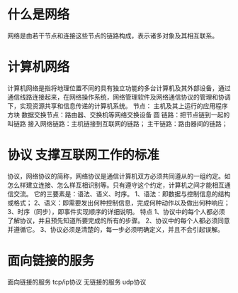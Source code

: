 # 什么是网络
  网络是由若干节点和连接这些节点的链路构成，表示诸多对象及其相互联系。
# 计算机网络
  计算机网络是指将地理位置不同的具有独立功能的多台计算机及其外部设备，通过通信线路连接起来，在网络操作系统，网络管理软件及网络通信协议的管理和协调下，实现资源共享和信息传递的计算机系统。
  节点：
    主机及其上运行的应用程序 方块
    数据交换节点：路由器、交换机等网络交换设备 圆
  链路：把节点链到一起的叫链路
    接入网络链路：主机链接到互联网的链路；
    主干链路：路由器间的链路；
# 协议 支撑互联网工作的标准
  协议，网络协议的简称，网络协议是通信计算机双方必须共同遵从的一组约定。如怎么样建立连接、怎么样互相识别等。只有遵守这个约定，计算机之间才能相互通信交流。
  它的三要素是：语法、语义、时序。
    1、语法：即数据与控制信息的结构或格式；
    2、语义：即需要发出何种控制信息，完成何种动作以及做出何种响应；
    3、时序（同步），即事件实现顺序的详细说明。
  特点
    1、协议中的每个人都必须了解协议，并且预先知道所要完成的所有的步骤。
    2、协议中的每个人都必须同意并遵循它。
    3、协议必须是清楚的，每一步必须明确定义，并且不会引起误解。
# 面向链接的服务
  面向链接的服务 tcp/ip协议
  无链接的服务 udp协议

